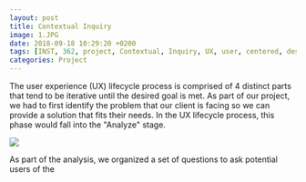 ```yaml
---
layout: post
title: Contextual Inquiry
image: 1.JPG
date: 2018-09-18 10:29:20 +0200
tags: [INST, 362, project, Contextual, Inquiry, UX, user, centered, design, defenders, wildlife]
categories: Project
---
```


The user experience (UX) lifecycle process is comprised of 4 distinct parts that tend to be iterative until the desired goal is met. As part of our project, we had to first identify the problem that our client is facing so we can provide a solution that fits their needs. In the UX lifecycle process, this phase would fall into the "Analyze" stage. 

![]({{site.baseurl}}/images/DesignProcess.JPG)

As part of the analysis, we organized a set of questions to ask potential users of the 

